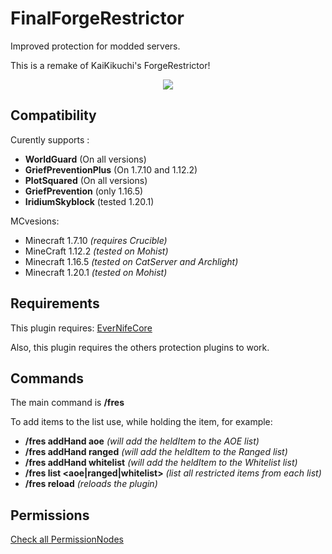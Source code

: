 # FinalForgeRestrictor

Improved protection for modded servers. 

This is a remake of KaiKikuchi's ForgeRestrictor!

<p align="center">
  <img src="https://bstats.org/signatures/bukkit/FinalForgeRestrictor.svg" />
</p>

## Compatibility

Curently supports :
 - **WorldGuard** (On all versions)
 - **GriefPreventionPlus** (On 1.7.10 and 1.12.2)
 - **PlotSquared** (On all versions)
 - **GriefPrevention** (only 1.16.5)
 - **IridiumSkyblock** (tested 1.20.1)

MCvesions:
 - Minecraft 1.7.10 *(requires Crucible)*
 - MineCraft 1.12.2 *(tested on Mohist)*
 - Minecraft 1.16.5 *(tested on CatServer and Archlight)*
 - Minecraft 1.20.1 *(tested on Mohist)*

## Requirements

This plugin requires: [EverNifeCore](https://www.spigotmc.org/resources/evernifecore.97739/)

Also, this plugin requires the others protection plugins to work.

## Commands

The main command is **/fres**

To add items to the list use, while holding the item, for example:
- **/fres addHand aoe** _(will add the heldItem to the AOE list)_
- **/fres addHand ranged** _(will add the heldItem to the Ranged list)_
- **/fres addHand whitelist** _(will add the heldItem to the Whitelist list)_
- **/fres list <aoe|ranged|whitelist>** _(list all restricted items from each list)_
- **/fres reload** _(reloads the plugin)_

## Permissions

[Check all PermissionNodes](src/main/java/br/com/finalcraft/finalforgerestrictor/PermissionNodes.java)
